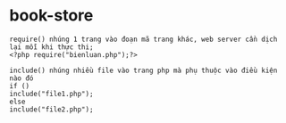 # book-store
<!-- https://hhoai.github.io/book-store/  -->


	require() nhúng 1 trang vào đoạn mã trang khác, web server cần dịch lại mỗi khi thực thi;
	<?php require("bienluan.php");?>

	include() nhúng nhiều file vào trang php mà phụ thuộc vào điều kiện nào đó
	if ()
	include("file1.php");
	else
	include("file2.php");